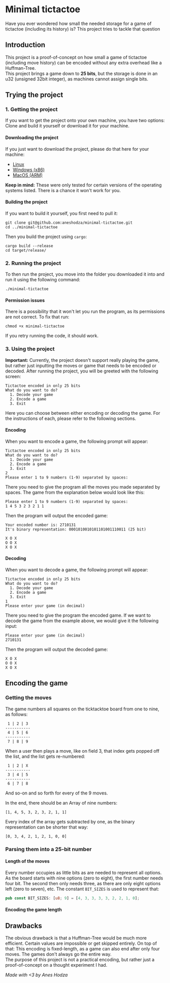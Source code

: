 # Minimal tictactoe
Have you ever wondered how small the needed storage for a game of tictactoe (including its history) is? This project tries to tackle that question
## Introduction
This project is a proof-of-concept on how small a game of tictactoe (including move history) can be encoded without any extra overhead like a Huffman-Tree.  
This project brings a game down to **25 bits**, but the storage is done in an u32 (unsigned 32bit integer), as machines cannot assign single bits.

## Trying the project
### 1. Getting the project
If you want to get the project onto your own machine, you have two options: Clone and build it yourself or download it for your machine.
#### Downloading the project
If you just want to download the project, please do that here for your machine:
* [Linux](https://drive.google.com/uc?export=download&id=1iX4Iq5KXK38x2_sv_qPkL7wAtGUq8nS8)
* [Windows (x86)](https://drive.google.com/uc?export=download&id=1W0BpVFOqLISQAX_Z3FP3guZf-doIEUuV)
* [MacOS (ARM)](https://drive.google.com/uc?export=download&id=10_o0qdmZh3KS1GVpC3deCeKLTo8-i92c)

**Keep in mind:** These were only tested for certain versions of the operating systems listed. There is a chance it
won't work for you.

#### Building the project
If you want to build it yourself, you first need to pull it:
```
git clone git@github.com:aneshodza/minimal-tictactoe.git
cd ../minimal-tictactoe
```
Then you build the project using `cargo`:
```
cargo build --release
cd target/release/
```

### 2. Running the project
To then run the project, you move into the folder you downloaded it into and run it using the following command:
```
./minimal-tictactoe
```
#### Permission issues
There is a possibility that it won't let you run the program, as its permissions are not correct. To fix that run:
```
chmod +x minimal-tictactoe
```
If you retry running the code, it should work.

### 3. Using the project
**Important:** Currently, the project doesn't support really playing the game, but rather just inputting the moves or game
that needs to be encoded or decoded.
After running the project, you will be greeted with the following screen:
```
Tictactoe encoded in only 25 bits
What do you want to do?
  1. Decode your game
  2. Encode a game
  3. Exit
```
Here you can choose between either encoding or decoding the game. For the instructions of each, please refer to the
following sections.
#### Encoding
When you want to encode a game, the following prompt will appear:
```
Tictactoe encoded in only 25 bits
What do you want to do?
  1. Decode your game
  2. Encode a game
  3. Exit
2
Please enter 1 to 9 numbers (1-9) separated by spaces:
```
There you need to give the program all the moves you made separated by spaces. The game from the explanation below
would look like this:
```
Please enter 1 to 9 numbers (1-9) separated by spaces:
1 4 5 3 2 3 2 1 1
```
Then the program will output the encoded game:
```
Your encoded number is: 2710131
It's binary representation: 0001010010101101001110011 (25 bit)

X O X
O O X
X O X
```
#### Decoding
When you want to decode a game, the following prompt will appear:
```
Tictactoe encoded in only 25 bits
What do you want to do?
  1. Decode your game
  2. Encode a game
  3. Exit
1
Please enter your game (in decimal)
```
There you need to give the program the encoded game. If we want to decode the game from the example above, we would
give it the following input:
```
Please enter your game (in decimal)
2710131
```
Then the program will output the decoded game:
```
X O X
O O X
X O X
```

## Encoding the game
### Getting the moves
The game numbers all squares on the ticktacktoe board from one to nine, as follows:
```
 1 | 2 | 3
-----------
 4 | 5 | 6
-----------
 7 | 8 | 9
```
When a user then plays a move, like on field 3, that index gets popped off the list, and the list gets
re-numbered:
```
 1 | 2 | X
-----------
 3 | 4 | 5
-----------
 6 | 7 | 8
```
And so-on and so forth for every of the 9 moves.

In the end, there should be an Array of nine numbers:
```
[1, 4, 5, 3, 2, 3, 2, 1, 1]
```
Every index of the array gets subtracted by one, as the binary representation can be shorter that way:
```
[0, 3, 4, 2, 1, 2, 1, 0, 0]
```
### Parsing them into a 25-bit number
#### Length of the moves
Every number occupies as little bits as are needed to represent all options.
As the board starts with nine options (zero to eight), the first number needs four bit.
The second then only needs three, as there are only eight options left (zero to seven), etc.
The constant `BIT_SIZES` is used to represent that:
```rust
pub const BIT_SIZES: [u8; 9] = [4, 3, 3, 3, 3, 2, 2, 1, 0];
```
#### Encoding the game length
## Drawbacks
The obvious drawback is that a Huffman-Tree would be much more efficient. Certain values are impossible or get skipped entirely. On top of that: This encoding is fixed-length, as a game can also end after only four moves. The games don't always go the entire way.  
The purpose of this project is not a practical encoding, but rather just a proof-of-concept on a thought experiment I had.

*Made with <3 by Anes Hodza*
